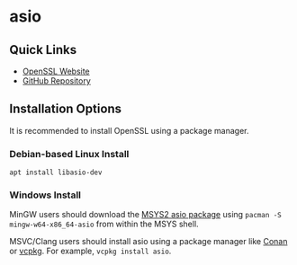 # asio

## Quick Links

- [OpenSSL Website](https://www.openssl.org/)
- [GitHub Repository](https://github.com/openssl/openssl)

## Installation Options

It is recommended to install OpenSSL using a package manager.

### Debian-based Linux Install

`apt install libasio-dev`

### Windows Install

MinGW users should download the [MSYS2 asio package](https://packages.msys2.org/package/mingw-w64-x86_64-openssl) using `pacman -S mingw-w64-x86_64-asio` from within the MSYS shell.

MSVC/Clang users should install asio using a package manager like [Conan](https://conan.io/)
or [vcpkg](https://vcpkg.io/en/index.html). For example, `vcpkg install asio`.
